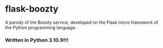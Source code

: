 # flask-boozty
A parody of the Boosty service, developed on the Flask micro framework of the Python programming language.
### Written in Python 3.10.9!!!